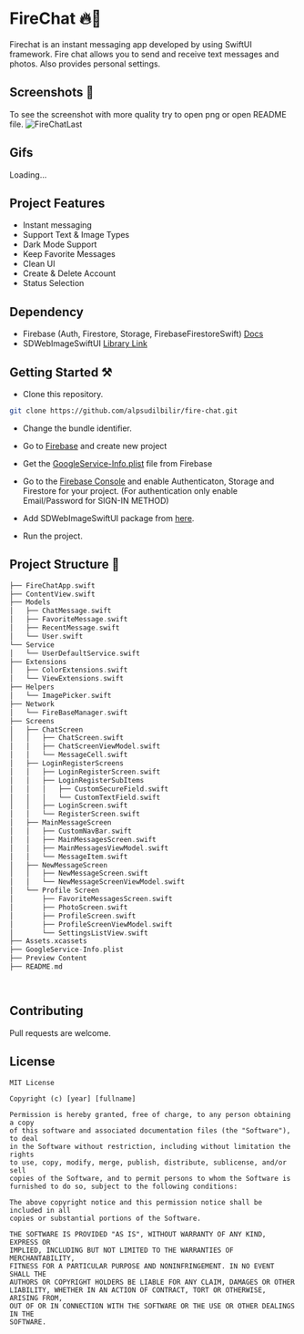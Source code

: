 # FireChat 🔥💬
Firechat is an instant messaging app developed by using SwiftUI framework. Fire chat allows you to send and receive text messages and photos. Also provides personal settings. 

## Screenshots 📱
To see the screenshot with more quality try to open png or open README file. 
![FireChatLast](https://user-images.githubusercontent.com/87194129/183529071-4b213aa7-9696-4800-a102-ebf9f705f01d.png)

## Gifs
Loading...

## Project Features 
 - Instant messaging
 - Support Text & Image Types
 - Dark Mode Support
 - Keep Favorite Messages
 - Clean UI
 - Create & Delete Account
 - Status Selection
## Dependency
 - Firebase (Auth, Firestore, Storage, FirebaseFirestoreSwift) [Docs](https://firebase.google.com/docs/ios/setup)
 - SDWebImageSwiftUI [Library Link](https://github.com/SDWebImage/SDWebImageSwiftUI)
## Getting Started ⚒
 - Clone this repository.


```bash
git clone https://github.com/alpsudilbilir/fire-chat.git
```
 - Change the bundle identifier.

 - Go to [Firebase](https://firebase.google.com/) and create new project
 - Get the  [GoogleService-Info.plist](https://support.google.com/firebase/answer/7015592#zippy=%2Cin-this-article) file from Firebase
 - Go to the [Firebase Console](https://console.firebase.google.com/) and enable Authenticaton, Storage and Firestore for your project. (For authentication only enable Email/Password for SIGN-IN METHOD)
 - Add SDWebImageSwiftUI package from [here](https://github.com/SDWebImage/SDWebImageSwiftUI).
 - Run the project. 

## Project Structure 🦚

```swift
├── FireChatApp.swift
├── ContentView.swift
├── Models
│   ├── ChatMessage.swift
│   ├── FavoriteMessage.swift
│   ├── RecentMessage.swift
│   └── User.swift
└── Service
│   └── UserDefaultService.swift
├── Extensions
│   ├── ColorExtensions.swift
│   └── ViewExtensions.swift
├── Helpers
│   └── ImagePicker.swift
├── Network
│   └── FireBaseManager.swift
├── Screens
│   ├── ChatScreen
│   │   ├── ChatScreen.swift
│   │   ├── ChatScreenViewModel.swift
│   │   └── MessageCell.swift
│   ├── LoginRegisterScreens
│   │   ├── LoginRegisterScreen.swift
│   │   ├── LoginRegisterSubItems
│   │   │   ├── CustomSecureField.swift
│   │   │   └── CustomTextField.swift
│   │   ├── LoginScreen.swift
│   │   └── RegisterScreen.swift
│   ├── MainMessageScreen
│   │   ├── CustomNavBar.swift
│   │   ├── MainMessagesScreen.swift
│   │   ├── MainMessagesViewModel.swift
│   │   └── MessageItem.swift
│   ├── NewMessageScreen
│   │   ├── NewMessageScreen.swift
│   │   └── NewMessageScreenViewModel.swift
│   └── Profile Screen
│       ├── FavoriteMessagesScreen.swift
│       ├── PhotoScreen.swift
│       ├── ProfileScreen.swift
│       ├── ProfileScreenViewModel.swift
│       └── SettingsListView.swift
├── Assets.xcassets
├── GoogleService-Info.plist
├── Preview Content
├── README.md




```

## Contributing
Pull requests are welcome.


## License
```
MIT License

Copyright (c) [year] [fullname]

Permission is hereby granted, free of charge, to any person obtaining a copy
of this software and associated documentation files (the "Software"), to deal
in the Software without restriction, including without limitation the rights
to use, copy, modify, merge, publish, distribute, sublicense, and/or sell
copies of the Software, and to permit persons to whom the Software is
furnished to do so, subject to the following conditions:

The above copyright notice and this permission notice shall be included in all
copies or substantial portions of the Software.

THE SOFTWARE IS PROVIDED "AS IS", WITHOUT WARRANTY OF ANY KIND, EXPRESS OR
IMPLIED, INCLUDING BUT NOT LIMITED TO THE WARRANTIES OF MERCHANTABILITY,
FITNESS FOR A PARTICULAR PURPOSE AND NONINFRINGEMENT. IN NO EVENT SHALL THE
AUTHORS OR COPYRIGHT HOLDERS BE LIABLE FOR ANY CLAIM, DAMAGES OR OTHER
LIABILITY, WHETHER IN AN ACTION OF CONTRACT, TORT OR OTHERWISE, ARISING FROM,
OUT OF OR IN CONNECTION WITH THE SOFTWARE OR THE USE OR OTHER DEALINGS IN THE
SOFTWARE.
